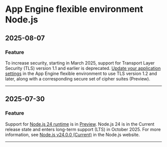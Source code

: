 # App Engine flexible environment Node.js

## 2025-08-07

### Feature

To increase security, starting in March 2025, support for Transport Layer Security (TLS) version 1.1 and earlier is deprecated. [Update your application settings](https://cloud.google.com/appengine/docs/flexible/secure-minimum-tls) in the App Engine flexible environment to use TLS version 1.2 and later, along with a corresponding secure set of cipher suites (Preview).

---
## 2025-07-30

### Feature

Support for [Node.js 24 runtime](https://cloud.google.com/appengine/docs/flexible/nodejs/runtime) is in [Preview](https://cloud.google.com/products/#product-launch-stages). Node.js 24 is in the Current release state and enters long-term support (LTS) in October 2025. For more information, see [Node.js v24.0.0 (Current)](https://nodejs.org/en/blog/release/v24.0.0) in the Node.js website.

---
